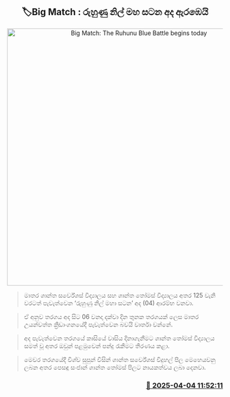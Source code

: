 <p align='center'><b><h2 align='center' title='Big Match: The Ruhunu Blue Battle begins today'>🏷Big Match : රුහුණු නිල් ම​හ සටන අ​ද ඇරඹෙයි</h2></b></p>
<p align='center'><img src='https://helakuru.sgp1.cdn.digitaloceanspaces.com/esana/images/lib/battle-of-the-blue-ruhuna.jpg' width='600' alt='Big Match: The Ruhunu Blue Battle begins today'></p>

> මාතර ශාන්ත සර්වේශස් විද්‍යාලය සහ ශාන්ත තෝමස් විද්‍යාල​ය අතර 125 වැනි වරටත් පැවැත්වෙන ‘රුහුණු නිල් මහා සටන’ අද (04) ආරම්භ වනවා.

> ඒ අනුව තරගය අද ස‍ිට 06 වනදා දක්වා දින තුනක තරගයක් ලෙස මාතර උයන්වත්ත ක්‍රීඩාංගනයේදී පැවැත්වෙන බවයි වාර්තා වන්නේ.

> අද පැවැත්වෙන තරගයේ කාසියේ වාසිය දිනාගැනීමට ශාන්ත තෝමස් විද්‍යාලය සමත් වූ අතර ඔවුන් පළමුවෙන් පන්දු රැකීමට තීරණය කළා.

> මෙවර තරගයේදී විශ්ව සුපුන් විසින් ශාන්ත සර්වේශස් විදුහල් පිල මෙහෙයවනු ලබන අතර පෙසඳු සංජාන් ශාන්ත තෝමස් පිල​ට නායකත්වය ලබා දෙනවා.



<h3 align='right'><a href='https://www.helakuru.lk/esana/p/108936/'>📅 2025-04-04 11:52:11</a></h3>
